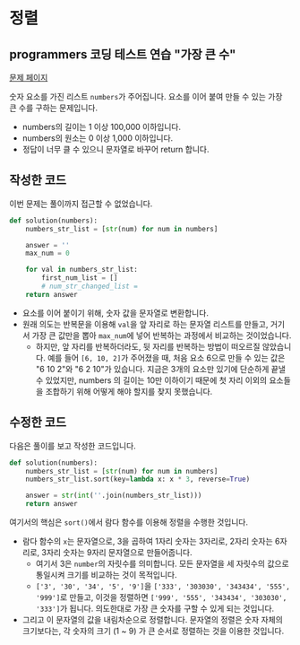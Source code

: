 # 정렬

## programmers 코딩 테스트 연습 "가장 큰 수"

[문제 페이지](https://programmers.co.kr/learn/courses/30/lessons/42746?language=python3)

숫자 요소를 가진 리스트 `numbers`가 주어집니다. 요소를 이어 붙여 만들 수 있는 가장 큰 수를 구하는 문제입니다.

- numbers의 길이는 1 이상 100,000 이하입니다.
- numbers의 원소는 0 이상 1,000 이하입니다.
- 정답이 너무 클 수 있으니 문자열로 바꾸어 return 합니다.

## 작성한 코드

이번 문제는 풀이까지 접근할 수 없었습니다.

```python
def solution(numbers):
    numbers_str_list = [str(num) for num in numbers]

    answer = ''
    max_num = 0

    for val in numbers_str_list:
        first_num_list = []
        # num_str_changed_list =
    return answer
```

- 요소를 이어 붙이기 위해, 숫자 값을 문자열로 변환합니다.
- 원래 의도는 반복문을 이용해 `val`을 앞 자리로 하는 문자열 리스트를 만들고, 거기서 가장 큰 값만을 뽑아 `max_num`에 넣어 반복하는 과정에서 비교하는 것이었습니다.
  - 하지만, 앞 자리를 반복하더라도, 뒷 자리를 반복하는 방법이 떠오르질 않았습니다. 예를 들어 `[6, 10, 2]`가 주어졌을 때, 처음 요소 6으로 만들 수 있는 값은 "6 10 2"와 "6 2 10"가 있습니다. 지금은 3개의 요소만 있기에 단순하게 끝낼 수 있었지만, numbers 의 길이는 10만 이하이기 때문에 첫 자리 이외의 요소들을 조합하기 위해 어떻게 해야 할지를 찾지 못했습니다.

## 수정한 코드

다음은 풀이를 보고 작성한 코드입니다.

```python
def solution(numbers):
    numbers_str_list = [str(num) for num in numbers]
    numbers_str_list.sort(key=lambda x: x * 3, reverse=True)

    answer = str(int(''.join(numbers_str_list)))
    return answer
```

여기서의 핵심은 `sort()`에서 람다 함수를 이용해 정렬을 수행한 것입니다.

- 람다 함수의 `x`는 문자열으로, 3을 곱하여 1자리 숫자는 3자리로, 2자리 숫자는 6자리로, 3자리 숫자는 9자리 문자열으로 만들어줍니다.
  - 여기서 3은 `number`의 자릿수를 의미합니다. 모든 문자열을 세 자릿수의 값으로 통일시켜 크기를 비교하는 것이 목적입니다.
  - `['3', '30', '34', '5', '9']`을 `['333', '303030', '343434', '555', '999']`로 만들고, 이것을 정렬하면 `['999', '555', '343434', '303030', '333']`가 됩니다. 의도한대로 가장 큰 숫자를 구할 수 있게 되는 것입니다.
- 그리고 이 문자열의 값을 내림차순으로 정렬합니다. 문자열의 정렬은 숫자 자체의 크기보다는, 각 숫자의 크기 (1 ~ 9) 가 큰 순서로 정렬하는 것을 이용한 것입니다.
